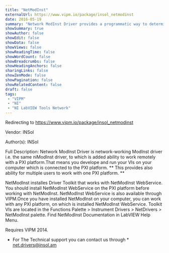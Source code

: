 ```yaml
---
title: "NetModInst"
externalUrl: https://www.vipm.io/package/insol_netmodinst
date: 2016-05-19
summary: "Network ModInst Driver provides a programmatic way to determine the number, names, models, and other attributes of devices in your system that are supported by a specified driver."
showSummary: true
showAuthor: false
showEdit: false
showData: false
showViews: false
showReadingTime: false
showWordCount: false
showBreadcrumbs: false
showHeadingAnchors: false
sharingLinks: false
showZenMode: false
showPagination: false
showRelatedContent: false
draft: false
tags:
 - "VIPM"
 - "NI"
 - "NI LabVIEW Tools Network"
---
```


Redirecting to https://www.vipm.io/package/insol_netmodinst

Vendor: INSol

Author(s): INSol
 
Full Description:
Network ModInst Driver is network-working ModInst driver i.e. the same niModInst driver, to which is added ability to work remotely with a PXI platform.That means you develope and run your VIs on your computer which is connected to the PXI platform. ** This provides also ability for multiple users to work with one PXI platform. **

NetModInst installes Driver Toolkit that works with NetModInst WebService. You should install NetModInst WebService on the PXI platform before working with NetModInst. NetModInst WebService is also available through VIPM.Once you have installed NetModInst on your computer, you can work with any PXI platform, on which is installed NetModInst WebService.
Toolkit VIs are located in the Functions Palette > Instrument Drivers > NetDrivers > NetModInst palette.
Find NetModInst Documentation in LabVIEW Help Menu.

Requires VIPM 2014.

* For The Technical support you can contact us through *  net.drivers@insol.am